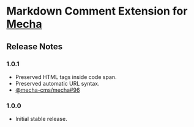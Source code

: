 Markdown Comment Extension for [Mecha](https://github.com/mecha-cms/mecha)
==========================================================================

Release Notes
-------------

### 1.0.1

 - Preserved HTML tags inside code span.
 - Preserved automatic URL syntax.
 - [@mecha-cms/mecha#96](https://github.com/mecha-cms/mecha/issues/96)

### 1.0.0

 - Initial stable release.